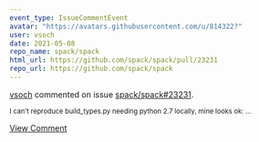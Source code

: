 ```yaml
---
event_type: IssueCommentEvent
avatar: "https://avatars.githubusercontent.com/u/814322?"
user: vsoch
date: 2021-05-08
repo_name: spack/spack
html_url: https://github.com/spack/spack/pull/23231
repo_url: https://github.com/spack/spack
---
```


<a href='https://github.com/vsoch' target='_blank'>vsoch</a> commented on issue <a href='https://github.com/spack/spack/pull/23231' target='_blank'>spack/spack#23231</a>.

<small>I can't reproduce build_types.py needing python 2.7 locally, mine looks ok:...</small>

<a href='https://github.com/spack/spack/pull/23231' target='_blank'>View Comment</a>